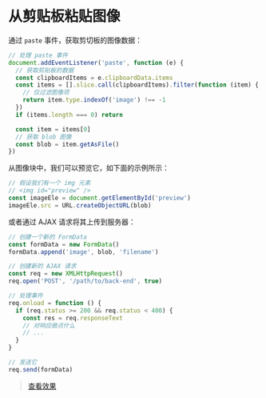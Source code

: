 # 从剪贴板粘贴图像

通过 `paste` 事件，获取剪切板的图像数据：

```js
// 处理 paste 事件
document.addEventListener('paste', function (e) {
  // 获取剪贴板的数据
  const clipboardItems = e.clipboardData.items
  const items = [].slice.call(clipboardItems).filter(function (item) {
    // 仅过滤图像项
    return item.type.indexOf('image') !== -1
  })
  if (items.length === 0) return

  const item = items[0]
  // 获取 blob 图像
  const blob = item.getAsFile()
})
```

从图像块中，我们可以预览它，如下面的示例所示：

```js
// 假设我们有一个 img 元素
// <img id="preview" />
const imageEle = document.getElementById('preview')
imageEle.src = URL.createObjectURL(blob)
```

或者通过 AJAX 请求将其上传到服务器：

```js
// 创建一个新的 FormData
const formData = new FormData()
formData.append('image', blob, 'filename')

// 创建新的 AJAX 请求
const req = new XMLHttpRequest()
req.open('POST', '/path/to/back-end', true)

// 处理事件
req.onload = function () {
  if (req.status >= 200 && req.status < 400) {
    const res = req.responseText
    // 对响应做点什么
    // ...
  }
}

// 发送它
req.send(formData)
```

> [查看效果](https://codepen.io/lio-zero/pen/rNwXeBd)
